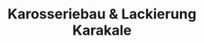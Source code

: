 ---
title: "Karosseriebau & Lackierung Karakale"
url: /bonn/karosseriebau-und-lackierung-karakale/
shop: Autowerkstatt
---